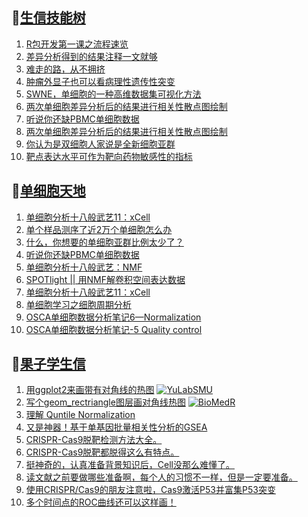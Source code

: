 ## 📝[生信技能树](https://github.com/ixxmu/mp_duty/issues?q=label%3A%E7%94%9F%E4%BF%A1%E6%8A%80%E8%83%BD%E6%A0%91+is%3Aclosed)
<!-- 1issueTable -->

1. [R包开发第一课之流程速览](https://github.com/ixxmu/mp_duty/issues/2068) 
2. [差异分析得到的结果注释一文就够](https://github.com/ixxmu/mp_duty/issues/2065) 
3. [难走的路，从不拥挤](https://github.com/ixxmu/mp_duty/issues/2064) 
4. [肿瘤外显子也可以看病理性遗传性突变](https://github.com/ixxmu/mp_duty/issues/2056) 
5. [SWNE，单细胞的一种高维数据集可视化方法](https://github.com/ixxmu/mp_duty/issues/2048) 
6. [两次单细胞差异分析后的结果进行相关性散点图绘制](https://github.com/ixxmu/mp_duty/issues/2014) 
7. [听说你还缺PBMC单细胞数据](https://github.com/ixxmu/mp_duty/issues/1999) 
8. [两次单细胞差异分析后的结果进行相关性散点图绘制](https://github.com/ixxmu/mp_duty/issues/1991) 
9. [你认为是双细胞人家说是全新细胞亚群](https://github.com/ixxmu/mp_duty/issues/1989) 
10. [靶点表达水平可作为靶向药物敏感性的指标](https://github.com/ixxmu/mp_duty/issues/1984) 
<!-- 1issueTable -->
## 📝[单细胞天地](https://github.com/ixxmu/mp_duty/issues?q=label%3A%E5%8D%95%E7%BB%86%E8%83%9E%E5%A4%A9%E5%9C%B0+is%3Aclosed)
<!-- 2issueTable -->

1. [单细胞分析十八般武艺11：xCell](https://github.com/ixxmu/mp_duty/issues/2025) 
2. [单个样品测序了近2万个单细胞怎么办](https://github.com/ixxmu/mp_duty/issues/1993) 
3. [什么，你想要的单细胞亚群比例太少了？](https://github.com/ixxmu/mp_duty/issues/1992) 
4. [听说你还缺PBMC单细胞数据](https://github.com/ixxmu/mp_duty/issues/1977) 
5. [单细胞分析十八般武艺：NMF](https://github.com/ixxmu/mp_duty/issues/1967) 
6. [SPOTlight || 用NMF解卷积空间表达数据](https://github.com/ixxmu/mp_duty/issues/1960) 
7. [单细胞分析十八般武艺11：xCell](https://github.com/ixxmu/mp_duty/issues/1959) 
8. [单细胞学习之细胞周期分析](https://github.com/ixxmu/mp_duty/issues/1958) 
9. [OSCA单细胞数据分析笔记6—Normalization](https://github.com/ixxmu/mp_duty/issues/1957) 
10. [OSCA单细胞数据分析笔记-5 Quality control](https://github.com/ixxmu/mp_duty/issues/1956) 
<!-- 2issueTable -->

## 📝[果子学生信](https://github.com/ixxmu/mp_duty/issues?q=label%3A%E6%9E%9C%E5%AD%90%E5%AD%A6%E7%94%9F%E4%BF%A1+is%3Aclosed)
<!-- 3issueTable -->

1. [用ggplot2来画带有对角线的热图](https://github.com/ixxmu/mp_duty/issues/2035) [![YuLabSMU](https://img.shields.io/github/labels/ixxmu/mp_duty/YuLabSMU)](https://github.com/ixxmu/mp_duty/labels/YuLabSMU)
2. [写个geom_rectriangle图层画对角线热图](https://github.com/ixxmu/mp_duty/issues/2034) [![BioMedR](https://img.shields.io/github/labels/ixxmu/mp_duty/BioMedR)](https://github.com/ixxmu/mp_duty/labels/BioMedR)
3. [理解 Quntile Normalization](https://github.com/ixxmu/mp_duty/issues/1885) 
4. [又是神器！基于单基因批量相关性分析的GSEA](https://github.com/ixxmu/mp_duty/issues/1829) 
5. [CRISPR-Cas9脱靶检测方法大全。](https://github.com/ixxmu/mp_duty/issues/1377) 
6. [CRISPR-Cas9脱靶都脱得这么有特点。](https://github.com/ixxmu/mp_duty/issues/1376) 
7. [挺神奇的，认真准备背景知识后，Cell没那么难懂了。](https://github.com/ixxmu/mp_duty/issues/1303) 
8. [读文献之前要做哪些准备啊，每个人的习惯不一样，但是一定要准备。](https://github.com/ixxmu/mp_duty/issues/1292) 
9. [使用CRISPR/Cas9的朋友注意啦，Cas9激活P53并富集P53突变](https://github.com/ixxmu/mp_duty/issues/1291) 
10. [多个时间点的ROC曲线还可以这样画！](https://github.com/ixxmu/mp_duty/issues/1289) 
<!-- 3issueTable -->
